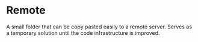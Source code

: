 # Remote
A small folder that can be copy pasted easily to a remote server.
Serves as a temporary solution until the code infrastructure is improved.